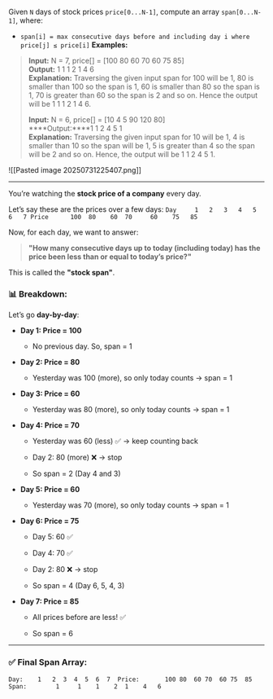 Given `N` days of stock prices `price[0...N-1]`, compute an array `span[0...N-1]`, where:

- `span[i] = max consecutive days before and including day i where price[j] ≤ price[i]`
****Examples:****

> ****Input:**** N = 7, price[] = [100 80 60 70 60 75 85]  
> ****Output:**** 1 1 1 2 1 4 6  
> ****Explanation:**** Traversing the given input span for 100 will be 1, 80 is smaller than 100 so the span is 1, 60 is smaller than 80 so the span is 1, 70 is greater than 60 so the span is 2 and so on. Hence the output will be 1 1 1 2 1 4 6.
> 
> ****Input:**** N = 6, price[] = [10 4 5 90 120 80]  
> ****Output:****1 1 2 4 5 1  
> ****Explanation:**** Traversing the given input span for 10 will be 1, 4 is smaller than 10 so the span will be 1, 5 is greater than 4 so the span will be 2 and so on. Hence, the output will be 1 1 2 4 5 1.

![[Pasted image 20250731225407.png]]

-------------------------------------------------------------------------------------------------
You’re watching the **stock price of a company** every day.

Let’s say these are the prices over a few days:
`Day     1   2   3   4   5   6   7
 Price      100  80    60  70     60    75   85`

Now, for each day, we want to answer:

> **"How many consecutive days up to today (including today) has the price been less than or equal to today’s price?"**

This is called the **"stock span"**.

### 📊 Breakdown:

Let’s go **day-by-day**:

- **Day 1: Price = 100**
    
    - No previous day. So, span = 1
        
- **Day 2: Price = 80**
    
    - Yesterday was 100 (more), so only today counts → span = 1
        
- **Day 3: Price = 60**
    
    - Yesterday was 80 (more), so only today counts → span = 1
        
- **Day 4: Price = 70**
    
    - Yesterday was 60 (less) ✅ → keep counting back
        
    - Day 2: 80 (more) ❌ → stop
        
    - So span = 2 (Day 4 and 3)
        
- **Day 5: Price = 60**
    
    - Yesterday was 70 (more), so only today counts → span = 1
        
- **Day 6: Price = 75**
    
    - Day 5: 60 ✅
        
    - Day 4: 70 ✅
        
    - Day 2: 80 ❌ → stop
        
    - So span = 4 (Day 6, 5, 4, 3)
        
- **Day 7: Price = 85**
    
    - All prices before are less! ✅
        
    - So span = 6
        

---

### ✅ Final Span Array:


`Day:    1   2  3  4  5  6  7 
Price:       100 80  60 70  60 75  85 
Span:        1     1    1    2  1    4   6`